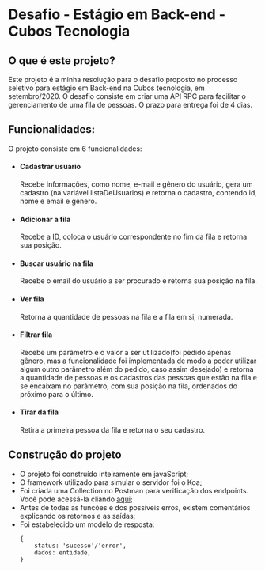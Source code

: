 # Desafio - Estágio em Back-end - Cubos Tecnologia

## O que é este projeto?
 
<p>Este projeto é a minha resolução para o desafio proposto no processo seletivo para estágio em Back-end na Cubos tecnologia, em setembro/2020.
O desafio consiste em criar uma API RPC para facilitar o gerenciamento de uma fila de pessoas. O prazo para entrega foi de 4 dias.</p>

## Funcionalidades:

<p>O projeto consiste em 6 funcionalidades:</p>

<ul>
  <li><h4>Cadastrar usuário</h4>
      <p>Recebe informações, como nome, e-mail e gênero do usuário, gera um cadastro (na variável listaDeUsuarios) e retorna o cadastro, contendo id, nome e email e gênero.</p>
  </li>
  <li><h4>Adicionar a fila</h4>
      <p>Recebe a ID, coloca o usuário correspondente no fim da fila e retorna sua posição.</p>
  </li>
  <li><h4>Buscar usuário na fila</h4>
      <p>Recebe o email do usuário a ser procurado e retorna sua posição na fila.</p>
  </li>
  <li><h4>Ver fila</h4>
      <p>Retorna a quantidade de pessoas na fila e a fila em si, numerada.</p>
  </li>
  <li><h4>Filtrar fila</h4>
      <p>Recebe um parâmetro e o valor a ser utilizado(foi pedido apenas gênero, mas a funcionalidade foi implementada de modo a poder utilizar algum outro parâmetro 
      além do pedido, caso assim desejado) e retorna a quantidade de pessoas e os cadastros das pessoas que estão na fila e se encaixam no parâmetro, com sua posição na fila,
      ordenados do próximo para o último.</p>
  </li>
  <li><h4>Tirar da fila</h4>
      <p>Retira a primeira pessoa da fila e retorna o seu cadastro.</p>
  </li>
</ul>


## Construção do projeto
<ul>
<li>O projeto foi construído inteiramente em javaScript;</li>
<li>O framework utilizado para simular o servidor foi o Koa;</li>
<li>Foi criada uma Collection no Postman para verificação dos endpoints. Você pode acessá-la cliando <a href=''>aqui</a>;</li>
<li>Antes de todas as funcões e dos possíveis erros, existem comentários explicando os retornos e as saídas;</li>
<li>Foi estabelecido um modelo de resposta: 

```
{
    status: 'sucesso'/'error',
    dados: entidade,
}
```
</li>
</ul>
